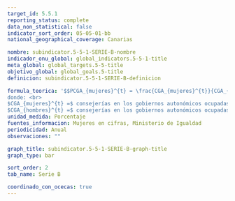 ```yaml
---
target_id: 5.5.1
reporting_status: complete
data_non_statistical: false
indicator_sort_order: 05-05-01-bb
national_geographical_coverage: Canarias

nombre: subindicator.5-5-1-SERIE-B-nombre
indicador_onu_global: global_indicators.5-5-1-title
meta_global: global_targets.5-5-title
objetivo_global: global_goals.5-title
definicion: subindicator.5-5-1-SERIE-B-definicion

formula_teorica: '$$PCGA_{mujeres}^{t} = \frac{CGA_{mujeres}^{t}}{CGA_{mujeres}^{t}+CGA_{hombres}^{t}} \cdot 100$$ <br>
donde: <br>
$CGA_{mujeres}^{t} =$ consejerías en los gobiernos autonómicos ocupadas por mujeres en el año $t$ <br>
$CGA_{hombres}^{t} =$ consejerías en los gobiernos autonómicos ocupadas por hombres en el año $t$'
unidad_medida: Porcentaje
fuentes_informacion: Mujeres en cifras, Ministerio de Igualdad
periodicidad: Anual
observaciones: ""

graph_title: subindicator.5-5-1-SERIE-B-graph-title
graph_type: bar

sort_order: 2
tab_name: Serie B

coordinado_con_ocecas: true
---
```


